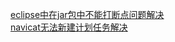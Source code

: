 [eclipse中在jar包中不能打断点问题解决](https://blog.csdn.net/xionglangs/article/details/78030938)  
[navicat无法新建计划任务解决](https://www.thewindowsclub.com/access-denied-task-scheduler-0x80070005)